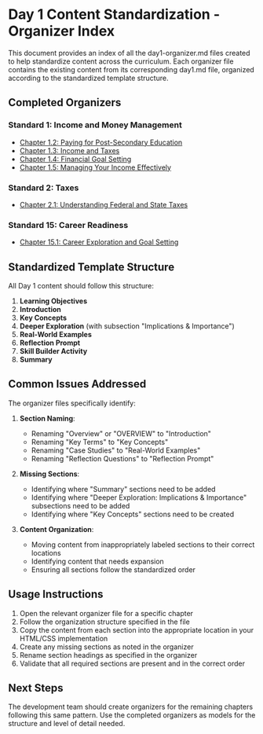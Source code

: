 # Day 1 Content Standardization - Organizer Index

This document provides an index of all the day1-organizer.md files created to help standardize content across the curriculum. Each organizer file contains the existing content from its corresponding day1.md file, organized according to the standardized template structure.

## Completed Organizers

### Standard 1: Income and Money Management
- [Chapter 1.2: Paying for Post-Secondary Education](/Users/justin/pfl-academy/content-complete/Standard-1/1.2/student/day1-organizer.md)
- [Chapter 1.3: Income and Taxes](/Users/justin/pfl-academy/content-complete/Standard-1/1.3/student/day1-organizer.md)
- [Chapter 1.4: Financial Goal Setting](/Users/justin/pfl-academy/content-complete/Standard-1/1.4/student/day1-organizer.md)
- [Chapter 1.5: Managing Your Income Effectively](/Users/justin/pfl-academy/content-complete/Standard-1/1.5/student/day1-organizer.md)

### Standard 2: Taxes
- [Chapter 2.1: Understanding Federal and State Taxes](/Users/justin/pfl-academy/content-complete/Standard-2/2.1/student/day1-organizer.md)

### Standard 15: Career Readiness
- [Chapter 15.1: Career Exploration and Goal Setting](/Users/justin/pfl-academy/content-complete/Standard-15/15.1/student/day1-organizer.md)

## Standardized Template Structure

All Day 1 content should follow this structure:

1. **Learning Objectives**
2. **Introduction**
3. **Key Concepts**
4. **Deeper Exploration** (with subsection "Implications & Importance")
5. **Real-World Examples**
6. **Reflection Prompt**
7. **Skill Builder Activity**
8. **Summary**

## Common Issues Addressed

The organizer files specifically identify:

1. **Section Naming**:
   - Renaming "Overview" or "OVERVIEW" to "Introduction"
   - Renaming "Key Terms" to "Key Concepts"
   - Renaming "Case Studies" to "Real-World Examples"
   - Renaming "Reflection Questions" to "Reflection Prompt"

2. **Missing Sections**:
   - Identifying where "Summary" sections need to be added
   - Identifying where "Deeper Exploration: Implications & Importance" subsections need to be added
   - Identifying where "Key Concepts" sections need to be created

3. **Content Organization**:
   - Moving content from inappropriately labeled sections to their correct locations
   - Identifying content that needs expansion
   - Ensuring all sections follow the standardized order

## Usage Instructions

1. Open the relevant organizer file for a specific chapter
2. Follow the organization structure specified in the file
3. Copy the content from each section into the appropriate location in your HTML/CSS implementation
4. Create any missing sections as noted in the organizer
5. Rename section headings as specified in the organizer
6. Validate that all required sections are present and in the correct order

## Next Steps

The development team should create organizers for the remaining chapters following this same pattern. Use the completed organizers as models for the structure and level of detail needed.